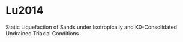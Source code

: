# Lu2014
 Static Liquefaction of Sands under Isotropically and K0-Consolidated Undrained Triaxial Conditions
